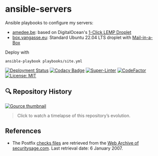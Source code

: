 # ansible-servers

Ansible playbooks to configure my servers:

- [amedee.be]: based on DigitalOcean's [1-Click LEMP Droplet][lemp droplet]
- [box.vangasse.eu]: Standard Ubuntu 22.04 LTS droplet with [Mail-in-a-Box][mailinabox]

Deploy with

```shell
ansible-playbook playbooks/site.yml
```

[![Deployment Status][deployment-badge]][deployment-status]
[![Codacy Badge][codacy-badge]][codacy-grade]
[![Super-Linter][superlinter-badge]][superlinter-status]
[![CodeFactor][codefactor-badge]][codefactor-status]
[![License: MIT][license-badge]][license-link]

## 🔍 Repository History

[![Gource thumbnail][gource-thumbnail]][gource-video]

> Click to watch a timelapse of this repository’s evolution.

## References

- The Postfix [checks files][checks files] are retrieved from the
  [Web Archive of securitysage.com][securitysage].
  Last retrieval date: 6 January 2007.

[amedee.be]: https://amedee.be
[box.vangasse.eu]: https://box.vangasse.eu
[lemp droplet]: https://do.co/2GOFe5J#start
[mailinabox]: https://mailinabox.email/
[deployment-badge]: https://github.com/amedee/ansible-servers/actions/workflows/pipeline.yml/badge.svg
[deployment-status]: https://github.com/amedee/ansible-servers/actions/workflows/pipeline.yml
[codacy-badge]: https://app.codacy.com/project/badge/Grade/14aefeb38e4e4313a524d732264dc9fc
[codacy-grade]: https://app.codacy.com/gh/amedee/ansible-servers/dashboard?utm_source=gh&utm_medium=referral&utm_content=&utm_campaign=Badge_grade
[superlinter-badge]: https://github.com/amedee/ansible-servers/actions/workflows/code-quality-super-linter.yml/badge.svg
[superlinter-status]: https://github.com/marketplace/actions/code-quality-super-linter
[codefactor-badge]: https://www.codefactor.io/repository/github/amedee/ansible-servers/badge
[codefactor-status]: https://www.codefactor.io/repository/github/amedee/ansible-servers
[license-badge]: https://img.shields.io/badge/License-MIT-yellow.svg
[license-link]: https://opensource.org/licenses/MIT
[checks files]: roles/mailserver/files/etc/postfix/checks
[securitysage]: https://web.archive.org/web/20070106001401/http://www.securitysage.com:80/guides/postfix_uce.html
[gource-thumbnail]: https://gource-by-amedee.s3.amazonaws.com/gource-latest.gif
[gource-video]: https://gource-by-amedee.s3.amazonaws.com/gource-latest.mp4
